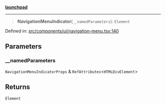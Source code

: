 [**launchpad**](index.md)

***

> **NavigationMenuIndicator**(`__namedParameters`): `Element`

Defined in: [src/components/ui/navigation-menu.tsx:140](https://github.com/victorbratov/launchpad/blob/35b0965dd86b05a55a9206d809917613bd599c25/src/components/ui/navigation-menu.tsx#L140)

## Parameters

### \_\_namedParameters

`NavigationMenuIndicatorProps` & `RefAttributes`\<`HTMLDivElement`\>

## Returns

`Element`
